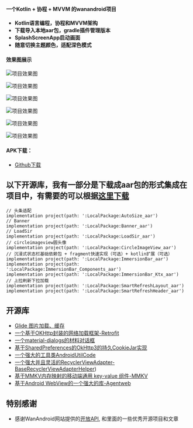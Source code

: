 #### 一个Kotlin + 协程 + MVVM 的wanandroid项目
- **Kotlin语言编程，协程和MVVM架构**
- **下载导入本地aar包，gradle插件管理版本**
- **SplashScreenApp启动画面**
- **随意切换主题颜色，适配深色模式**
#### 效果图展示 
![项目效果图](https://raw.githubusercontent.com/xiaobinAndroid421726260/KotlinMvvmWanAndroid/master/20220301155148.jpg)

![项目效果图](https://raw.githubusercontent.com/xiaobinAndroid421726260/KotlinMvvmWanAndroid/master/20220301155153.jpg)

![项目效果图](https://raw.githubusercontent.com/xiaobinAndroid421726260/KotlinMvvmWanAndroid/master/20220301155156.jpg)

![项目效果图](https://raw.githubusercontent.com/xiaobinAndroid421726260/KotlinMvvmWanAndroid/master/20220301155200.jpg)

![项目效果图](https://raw.githubusercontent.com/xiaobinAndroid421726260/KotlinMvvmWanAndroid/master/20220301155203.jpg)

![项目效果图](https://raw.githubusercontent.com/xiaobinAndroid421726260/KotlinMvvmWanAndroid/master/20220301155206.jpg)

 #### APK下载：
- [Github下载](https://raw.githubusercontent.com/xiaobinAndroid421726260/KotlinMvvmWanAndroid/master/app/publish/release/app-publish-release.apk)

## 以下开源库，我有一部分是下载成aar包的形式集成在项目中，有需要的可以根据[这里下载](https://mvnrepository.com/)
```
// 头条适配
implementation project(path: ':LocalPackage:AutoSize_aar')
// Banner
implementation project(path: ':LocalPackage:Banner_aar')
// LoadSir
implementation project(path: ':LocalPackage:LoadSir_aar')
// circleimageview圆头像
implementation project(path: ':LocalPackage:CircleImageView_aar')
// 沉浸式状态栏基础依赖包 + fragment快速实现（可选）+ kotlin扩展（可选）
implementation project(path: ':LocalPackage:ImmersionBar_aar')
implementation project(path: ':LocalPackage:ImmersionBar_Components_aar')
implementation project(path: ':LocalPackage:ImmersionBar_Ktx_aar')
// 上拉刷新下拉加载
implementation project(path: ':LocalPackage:SmartRefreshLayout_aar')
implementation project(path: ':LocalPackage:SmartRefreshHeader_aar')
```
## 开源库
- [Glide 图片加载、缓存](https://github.com/bumptech/glide)
- [一个基于OKHttp封装的网络加载框架-Retrofit](https://github.com/square/retrofit)
- [一个material-dialogs的材料对话框](https://github.com/afollestad/material-dialogs)
- [基于SharedPreferences的OkHttp3的持久CookieJar实现](https://github.com/franmontiel/PersistentCookieJar)
- [一个强大的工具类AndroidUtilCode](https://github.com/Blankj/AndroidUtilCode)
- [一个强大并且灵活的RecyclerViewAdapter-BaseRecyclerViewAdapterHelper](https://github.com/CymChad/BaseRecyclerViewAdapterHelper))
- [基于MMKV内存映射的移动端通用 key-value 组件-MMKV](https://github.com/Tencent/MMKV)
- [基于Android WebView的一个强大的库-Agentweb](https://github.com/Justson/AgentWeb)

## 特别感谢
- 感谢WanAndroid网站提供的[开放API](https://www.wanandroid.com/blog/show/2), 和里面的一些优秀开源项目和文章
